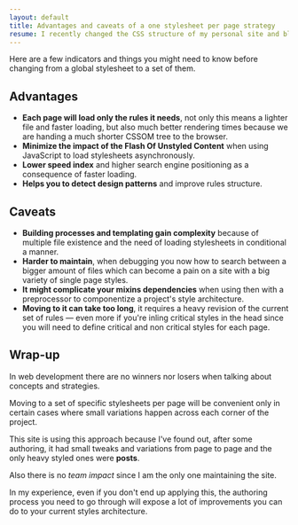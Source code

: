 ```yaml
---
layout: default
title: Advantages and caveats of a one stylesheet per page strategy
resume: I recently changed the CSS structure of my personal site and blog aiming for better loading times and moved to single set of styles. Not every project will benefit from this.
---
```


Here are a few indicators and things you might need to know before changing from a global stylesheet to a set of them.


## Advantages

- **Each page will load only the rules it needs**, not only this means a lighter file and faster loading, but also much better rendering times because we are handing a much shorter CSSOM tree to the browser.
- **Minimize the impact of the Flash Of Unstyled Content** when using JavaScript to load stylesheets asynchronously.
- **Lower speed index** and higher search engine positioning as a consequence of faster loading.
- **Helps you to detect design patterns** and improve rules structure.

## Caveats

- **Building processes and templating gain complexity** because of multiple file existence and the need of loading stylesheets in conditional a manner.
- **Harder to maintain**, when debugging you now how to search between a bigger amount of files which can become a pain on a site with a big variety of single page styles.
- **It might complicate your mixins dependencies** when using then with a preprocessor to componentize a project's style architecture.
- **Moving to it can take too long**, it requires a heavy revision of the current set of rules &mdash; even more if you're inling critical styles in the head since you will need to define critical and non critical styles for each page.


## Wrap-up

In web development there are no winners nor losers when talking about concepts and strategies.

Moving to a set of specific stylesheets per page will be convenient only in certain cases where small variations happen across each corner of the project.

This site is using this approach because I've found out, after some authoring, it had small tweaks and variations from page to page and the only heavy styled ones were **posts**.

Also there is no *team impact* since I am the only one maintaining the site.

In my experience, even if you don't end up applying this, the authoring process you need to go through will expose a lot of improvements you can do to your current styles architecture.
